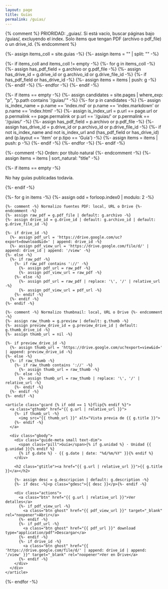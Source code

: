 ```yaml
---
layout: page
title: Guías
permalink: /guias/
---
```


{% comment %}
PRIORIDAD: _guias/. Si está vacío, buscar páginas bajo /guias/, excluyendo el index.
Solo ítems que tengan PDF (archivo o pdf_file) o un drive_id.
{% endcomment %}

{%- assign items_coll = site.guias -%}
{%- assign items = "" | split: "" -%}

{%- if items_coll and items_coll != empty -%}
  {%- for g in items_coll -%}
    {%- assign has_pdf_field = g.archivo or g.pdf_file -%}
    {%- assign has_drive_id  = g.drive_id or g.archivo_id or g.drive_file_id -%}
    {%- if has_pdf_field or has_drive_id -%}
      {%- assign items = items | push: g -%}
    {%- endif -%}
  {%- endfor -%}
{%- endif -%}

{%- if items == empty -%}
  {%- assign candidates = site.pages | where_exp: "p", "p.path contains '/guias/'" -%}
  {%- for p in candidates -%}
    {%- assign is_index_name = p.name == 'index.md' or p.name == 'index.markdown' or p.name == 'index.html' -%}
    {%- assign is_index_url  = p.url == page.url or p.permalink == page.permalink or p.url == '/guias/' or p.permalink == '/guias/' -%}
    {%- assign has_pdf_field = p.archivo or p.pdf_file -%}
    {%- assign has_drive_id  = p.drive_id or p.archivo_id or p.drive_file_id -%}
    {%- if not is_index_name and not is_index_url and (has_pdf_field or has_drive_id) and (p.layout == 'item' or p.tipo == 'Guía') -%}
      {%- assign items = items | push: p -%}
    {%- endif -%}
  {%- endfor -%}
{%- endif -%}

{%- comment -%} Orden: por título natural {%- endcomment -%}
{%- assign items = items | sort_natural: "title" -%}

<section class="guides-alt">
  {%- if items == empty -%}
    <p class="text-dim">No hay guías publicadas todavía.</p>
  {%- endif -%}

  {%- for g in items -%}
    {%- assign odd = forloop.index0 | modulo: 2 -%}

    {%- comment -%} Normalizo fuentes PDF: local, URL o Drive {%- endcomment -%}
    {%- assign raw_pdf = g.pdf_file | default: g.archivo -%}
    {%- assign drive_id = g.drive_id | default: g.archivo_id | default: g.drive_file_id -%}

    {%- if drive_id -%}
      {%- assign pdf_url = 'https://drive.google.com/uc?export=download&id=' | append: drive_id -%}
      {%- assign pdf_view_url = 'https://drive.google.com/file/d/' | append: drive_id | append: '/view' -%}
    {%- else -%}
      {%- if raw_pdf -%}
        {%- if raw_pdf contains '://' -%}
          {%- assign pdf_url = raw_pdf -%}
          {%- assign pdf_view_url = raw_pdf -%}
        {%- else -%}
          {%- assign pdf_url = raw_pdf | replace: '\', '/' | relative_url -%}
          {%- assign pdf_view_url = pdf_url -%}
        {%- endif -%}
      {%- endif -%}
    {%- endif -%}

    {%- comment -%} Normalizo thumbnail: local, URL o Drive {%- endcomment -%}
    {%- assign raw_thumb = g.preview | default: g.thumb -%}
    {%- assign preview_drive_id = g.preview_drive_id | default: g.thumb_drive_id -%}
    {%- assign thumb_url = nil -%}

    {%- if preview_drive_id -%}
      {%- assign thumb_url = 'https://drive.google.com/uc?export=view&id=' | append: preview_drive_id -%}
    {%- else -%}
      {%- if raw_thumb -%}
        {%- if raw_thumb contains '://' -%}
          {%- assign thumb_url = raw_thumb -%}
        {%- else -%}
          {%- assign thumb_url = raw_thumb | replace: '\', '/' | relative_url -%}
        {%- endif -%}
      {%- endif -%}
    {%- endif -%}

    <article class="gcard {% if odd == 1 %}flip{% endif %}">
      <a class="gthumb" href="{{ g.url | relative_url }}">
        {%- if thumb_url -%}
          <img src="{{ thumb_url }}" alt="Vista previa de {{ g.title }}">
        {%- endif -%}
      </a>

      <div class="gbody">
        <div class="guide-meta small text-dim">
          <span class="pill">Guía</span>{% if g.unidad %} · Unidad {{ g.unidad }}{% endif %}
          {% if g.date %} · {{ g.date | date: "%d/%m/%Y" }}{% endif %}
        </div>

        <h2 class="gtitle"><a href="{{ g.url | relative_url }}">{{ g.title }}</a></h2>

        {%- assign desc = g.descripcion | default: g.description -%}
        {%- if desc -%}<p class="gdesc">{{ desc }}</p>{%- endif -%}

        <div class="actions">
          <a class="btn" href="{{ g.url | relative_url }}">Ver detalles</a>
          {%- if pdf_view_url -%}
            <a class="btn ghost" href="{{ pdf_view_url }}" target="_blank" rel="noopener">Abrir</a>
          {%- endif -%}
          {%- if pdf_url -%}
            <a class="btn ghost" href="{{ pdf_url }}" download type="application/pdf">Descargar</a>
          {%- endif -%}
          {%- if drive_id -%}
            <a class="btn ghost" href="{{ 'https://drive.google.com/file/d/' | append: drive_id | append: '/view' }}" target="_blank" rel="noopener">Ver en Drive</a>
          {%- endif -%}
        </div>
      </div>
    </article>
  {%- endfor -%}
</section>

